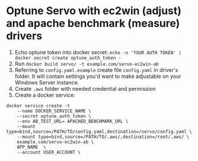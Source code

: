 # Optune Servo with ec2win (adjust) and apache benchmark (measure) drivers

1. Echo optune token into docker secret: `echo -n 'YOUR AUTH TOKEN' | docker secret create optune_auth_token -`
1. Run `docker build servo/ -t example.com/servo-ec2win-ab`
1. Referring to `config.yaml.example` create file `config.yaml` in driver's folder. It will contain settings you'd want to make adjustable on your Windows Server instance.
1. Create `.aws` folder with needed credential and permission
1. Create a docker service:

```
docker service create -t
    --name DOCKER_SERVICE_NAME \
    --secret optune_auth_token \
    --env AB_TEST_URL= APACHED_BENCHMARK_URL \
    --mount type=bind,source=/PATH/TO/config.yaml,destination=/servo/config.yaml \
    --mount type=bind,source=/PATH/TO/.aws/,destination=/root/.aws/ \
    example.com/servo-ec2win-ab \
    APP_NAME  \
    --account USER_ACCOUNT \
```

